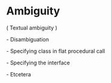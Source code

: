 ﻿Ambiguity
=========

( Textual ambiguity )

\- Disambiguation

\- Specifying class in flat procedural call

\- Specifying the interface

\- Etcetera
